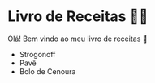 # Livro de Receitas :man_cook:

Olá! Bem vindo ao meu livro de receitas :hamburger:

- Strogonoff
- Pavê
- Bolo de Cenoura
